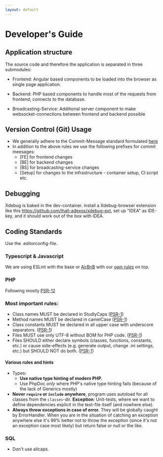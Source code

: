 ```yaml
---
layout: default
---
```


# Developer's Guide

## Application structure

The source code and therefore the application is separated in three submodules:

* Frontend: Angular based components to be loaded into the browser as single page application.

* Backend: PHP based components to handle most of the requests from frontend; connects to the database.

* Broadcasting-Service: Additional server component to make websocket-connections between frontend and backend possible 

## Version Control (Git) Usage
* We generally adhere to the Commit-Message standard formulated [here](https://cbea.ms/git-commit/)
* In addition to the above rules we use the following prefixes for commit meesages:
  * [FE] for frontend changes
  * [BE] for backend changes
  * [BS] for broadcasting-service changes
  * [Setup] for changes to the infrastructure - container setup, CI script etc.

## Debugging
Xdebug is baked in the dev-container. install a Xdebug-browser extension like this 
https://github.com/lhall-adexos/xdebug-ext, set up "IDEA" as IDE-key, and
it should work out of the box with IDEA.

## Coding Standards
Use the .editorconfig-file.

### Typescript & Javascript
We are using ESLint with the base or [AirBnB](https://www.npmjs.com/package/eslint-config-airbnb)
with our [own rules](https://www.npmjs.com/package/@iqb/eslint-config) on top.

### PHP
Following mostly [PSR-12](https://www.php-fig.org/psr/psr-12/)

### Most important rules:
* Class names MUST be declared in StudlyCaps ([PSR-1](https://www.php-fig.org/psr/psr-1/))
* Method names MUST be declared in camelCase ([PSR-1](https://www.php-fig.org/psr/psr-1/))
* Class constants MUST be declared in all upper case with underscore separators.
  ([PSR-1](https://www.php-fig.org/psr/psr-1/))
* Files MUST use only UTF-8 without BOM for PHP code. ([PSR-1](https://www.php-fig.org/psr/psr-1/))
* Files SHOULD either declare symbols (classes, functions, constants, etc.) or cause side-effects
  (e.g. generate output, change .ini settings, etc.) but SHOULD NOT do both. ([PSR-1](https://www.php-fig.org/psr/psr-1/))

#### Various rules and hints
* Types:
  * **Use native type hinting of modern PHP.**
  * Use PhpDoc *only* where PHP's native type hinting fails (because of the lack of Generics mostly)
* **Never `require` or `include` anywhere**, program uses autoload for all classes from the `classes`-dir.
  **Exception**: Unit-tests, where we want to define dependencies explicit in the test-file itself (and nowhere else).
* **Always throw exceptions in case of error.** They will be globally caught by ErrorHandler.
  When you are in the situation of catching an exception anywhere else it's 99% better not to throw the exception
  (since it's not an exception case most likely) but return false or null or the like.

### SQL
* Don't use allcaps.